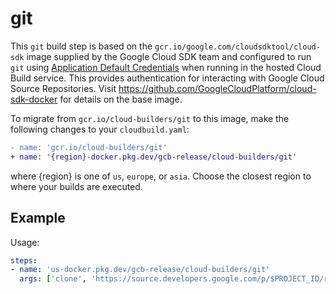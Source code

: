 # git

This `git` build step is based on the `gcr.io/google.com/cloudsdktool/cloud-sdk`
image supplied by the Google Cloud SDK team and configured to run `git` using
[Application Default
Credentials](https://cloud.google.com/docs/authentication/production) when
running in the hosted Cloud Build service. This provides authentication for
interacting with Google Cloud Source Repositories. Visit
https://github.com/GoogleCloudPlatform/cloud-sdk-docker for details on the base
image.

To migrate from `gcr.io/cloud-builders/git` to this image, make the following
changes to your `cloudbuild.yaml`:

```diff
- name: 'gcr.io/cloud-builders/git'
+ name: '{region}-docker.pkg.dev/gcb-release/cloud-builders/git'
```

where {region} is one of `us`, `europe`, or `asia`. Choose the closest region to
where your builds are executed.

## Example

Usage:

```yaml
steps:
- name: 'us-docker.pkg.dev/gcb-release/cloud-builders/git'
  args: ['clone', 'https://source.developers.google.com/p/$PROJECT_ID/r/$REPO']
```
